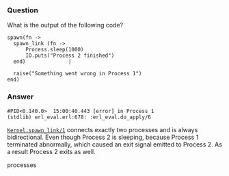 ### Question
What is the output of the following code?

```
spawn(fn ->
  spawn_link (fn ->
      Process.sleep(1000)
      IO.puts("Process 2 finished")
  end)              |

  raise("Something went wrong in Process 1")
end)
```


### Answer
```
#PID<0.140.0>  15:00:40.443 [error] in Process 1    
(stdlib) erl_eval.erl:678: :erl_eval.do_apply/6
```

[`Kernel.spawn_link/1`](https://hexdocs.pm/elixir/Kernel.html#spawn_link/1)
connects exactly two processes and is always bidirectional. Even though Process
2 is sleeping, because Process 1 terminated abnormally, which caused an exit
signal emitted to Process 2. As a result Process 2 exits as well.


processes
